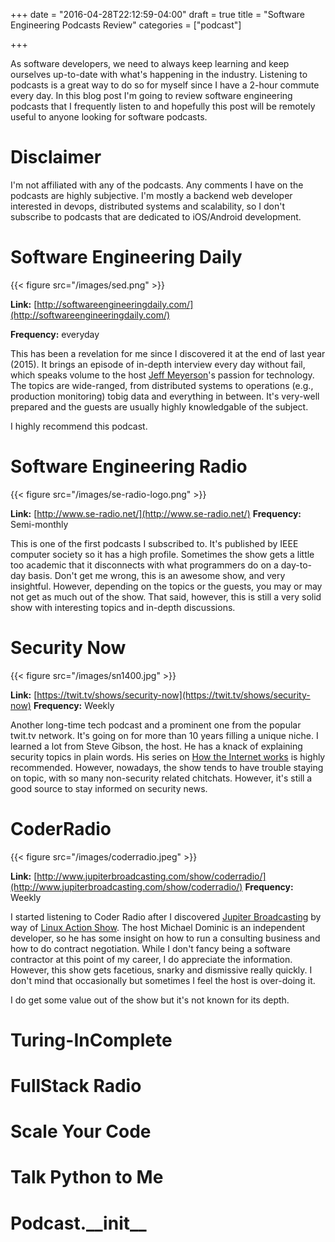 +++
date = "2016-04-28T22:12:59-04:00"
draft = true
title = "Software Engineering Podcasts Review"
categories = ["podcast"]

+++

As software developers, we need to always keep learning and keep ourselves up-to-date with what's happening in the industry. Listening to podcasts is a great way to do so for myself since I have a 2-hour commute every day. In this blog post I'm going to review software engineering podcasts that I frequently listen to and hopefully this post will be remotely useful to anyone looking for software podcasts.

Disclaimer
==========

I'm not affiliated with any of the podcasts. Any comments I have on the podcasts are highly subjective. I'm mostly a backend web developer interested in devops, distributed systems and scalability, so I don't subscribe to podcasts that are dedicated to iOS/Android development.

Software Engineering Daily
==========================

{{< figure src="/images/sed.png" >}}

**Link:** [http://softwareengineeringdaily.com/](http://softwareengineeringdaily.com/)

**Frequency:** everyday

This has been a revelation for me since I discovered it at the end of last year (2015). It brings an episode of in-depth interview every day without fail, which speaks volume to the host [Jeff Meyerson](https://twitter.com/the_prion)'s passion for technology. The topics are wide-ranged, from distributed systems to operations (e.g., production monitoring) tobig data and everything in between. It's very-well prepared and the guests are usually highly knowledgable of the subject.

I highly recommend this podcast.

Software Engineering Radio
==========================

{{< figure src="/images/se-radio-logo.png" >}}

**Link:** [http://www.se-radio.net/](http://www.se-radio.net/)
**Frequency:** Semi-monthly

This is one of the first podcasts I subscribed to. It's published by IEEE computer society so it has a high profile. Sometimes the show gets a little too academic that it disconnects with what programmers do on a day-to-day basis. Don't get me wrong, this is an awesome show, and very insightful. However, depending on the topics or the guests, you may or may not get as much out of the show. That said, however, this is still a very solid show with interesting topics and in-depth discussions.

Security Now
============

{{< figure src="/images/sn1400.jpg" >}}

**Link:** [https://twit.tv/shows/security-now](https://twit.tv/shows/security-now)
**Frequency:** Weekly

Another long-time tech podcast and a prominent one from the popular twit.tv network. It's going on for more than 10 years filling a unique niche. I learned a lot from Steve Gibson, the host. He has a knack of explaining security topics in plain words. His series on [How the Internet works](https://twit.tv/shows/security-now/episodes/309) is highly recommended. However, nowadays, the show tends to have trouble staying on topic, with so many non-security related chitchats. However, it's still a good source to stay informed on security news.

CoderRadio
==========

{{< figure src="/images/coderradio.jpeg" >}}

**Link:** [http://www.jupiterbroadcasting.com/show/coderradio/](http://www.jupiterbroadcasting.com/show/coderradio/)
**Frequency:** Weekly

I started listening to Coder Radio after I discovered [Jupiter Broadcasting](http://www.jupiterbroadcasting.com/) by way of [Linux Action Show](http://www.jupiterbroadcasting.com/show/linuxactionshow/). The host Michael Dominic is an independent developer, so he has some insight on how to run a consulting business and how to do contract negotiation. While I don't fancy being a software contractor at this point of my career, I do appreciate the information. However, this show gets facetious, snarky and dismissive really quickly. I don't mind that occasionally but sometimes I feel the host is over-doing it.

I do get some value out of the show but it's not known for its depth.

Turing-InComplete
=================

FullStack Radio
===============

Scale Your Code
===============

Talk Python to Me
=================

Podcast.\_\_init\_\_
====================
